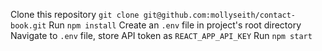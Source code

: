 Clone this repository ```git clone git@github.com:mollyseith/contact-book.git```
Run ```npm install```
Create an ```.env``` file in project's root directory
Navigate to ```.env``` file, store API token as ```REACT_APP_API_KEY```
Run ```npm start```

